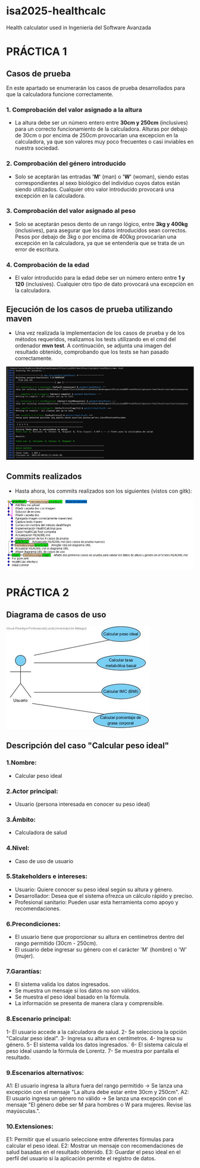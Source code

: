 # isa2025-healthcalc
Health calculator used in Ingeniería del Software Avanzada

# PRÁCTICA 1

## Casos de prueba
En este apartado se enumerarán los casos de prueba desarrollados para que la calculadora funcione correctamente.

### 1. Comprobación del valor asignado a la altura
- La altura debe ser un número entero entre **30cm y 250cm** (inclusives) para un correcto funcionamiento de la calculadora. Alturas por debajo de 30cm o por encima de 250cm provocarían una excepcion en la calculadora, ya que son valores muy poco frecuentes o casi inviables en nuestra sociedad.

### 2. Comprobación del género introducido
- Solo se aceptarán las entradas **'M'** (man) o **'W'** (woman), siendo estas correspondientes al sexo biológico del individuo cuyos datos están siendo utilizados. Cualquier otro valor introducido provocará una excepción en la calculadora.

### 3. Comprobación del valor asignado al peso
- Solo se aceptarán pesos dento de un rango lógico, entre **3kg y 400kg** (inclusives), para asegurar que los datos introducidos sean correctos. Pesos por debajo de 3kg o por encima de 400kg provocarían una excepción en la calculadora, ya que se entendería que se trata de un error de escritura.

### 4. Comprobación de la edad
- El valor introducido para la edad debe ser un número entero entre **1 y 120** (inclusives). Cualquier otro tipo de dato provocará una excepción en la calculadora.

## Ejecución de los casos de prueba utilizando maven
- Una vez realizada la implementacion de los casos de prueba y de los métodos requeridos, realizamos los tests utilizando en el cmd del ordenador **mvn test**. A continuación, se adjunta una imagen del resultado obtenido, comprobando que los tests se han pasado correctamente.

![mvn test](doc/mvntest.jpg)

## Commits realizados
- Hasta ahora, los commits realizados son los siguientes (vistos con gitk):

![commits](doc/commits.jpg)

# PRÁCTICA 2

## Diagrama de casos de uso
![Diagrama de casos de uso](doc/practica2isa.jpg)

## Descripción del caso "Calcular peso ideal"

### 1.Nombre:
- Calcular peso ideal
### 2.Actor principal:
- Usuario (persona interesada en conocer su peso ideal)
### 3.Ámbito:
- Calculadora de salud
### 4.Nivel:
- Caso de uso de usuario
### 5.Stakeholders e intereses:
- Usuario: Quiere conocer su peso ideal según su altura y género.
- Desarrollador: Desea que el sistema ofrezca un cálculo rápido y preciso.
- Profesional sanitario: Pueden usar esta herramienta como apoyo y recomendaciones.
### 6.Precondiciones:
- El usuario tiene que proporcionar su altura en centímetros dentro del rango permitido (30cm - 250cm).
- El usuario debe ingresar su género con el carácter 'M' (hombre) o 'W' (mujer).
### 7.Garantías:
- El sistema valida los datos ingresados.
- Se muestra un mensaje si los datos no son válidos.
- Se muestra el peso ideal basado en la fórmula.
- La información se presenta de manera clara y comprensible.
### 8.Escenario principal:
1- El usuario accede a la calculadora de salud.
2- Se selecciona la opción "Calcular peso ideal".
3- Ingresa su altura en centímetros.
4- Ingresa su género.
5- El sistema valida los datos ingresados.´
6- El sistema calcula el peso ideal usando la fórmula de Lorentz.
7- Se muestra por pantalla el resultado.
### 9.Escenarios alternativos:
A1: El usuario ingresa la altura fuera del rango permitido -> Se lanza una excepción con el mensaje "La altura debe estar entre 30cm y 250cm".
A2: El usuario ingresa un género no válido -> Se lanza una excepción con el mensaje "El género debe ser M para hombres o W para mujeres. Revise las mayúsculas.".
### 10.Extensiones:
E1: Permitir que el usuario seleccione entre diferentes fórmulas para calcular el peso ideal.
E2: Mostrar un mensaje con recomendaciones de salud basadas en el resultado obtenido.
E3: Guardar el peso ideal en el perfil del usuario si la aplicación permite el registro de datos.